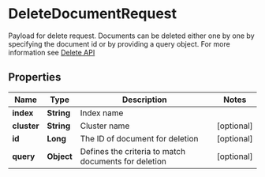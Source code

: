 

# DeleteDocumentRequest

Payload for delete request. Documents can be deleted either one by one by specifying the document id or by providing a query object. For more information see  [Delete API](https://manual.manticoresearch.com/Deleting_documents) 

## Properties

| Name | Type | Description | Notes |
|------------ | ------------- | ------------- | -------------|
|**index** | **String** | Index name |  |
|**cluster** | **String** | Cluster name |  [optional] |
|**id** | **Long** | The ID of document for deletion |  [optional] |
|**query** | **Object** | Defines the criteria to match documents for deletion |  [optional] |



